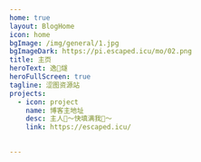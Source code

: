 ```yaml
---
home: true
layout: BlogHome
icon: home
bgImage: /img/general/1.jpg
bgImageDark: https://pi.escaped.icu/mo/02.png
title: 主页
heroText: 逸🌠燧
heroFullScreen: true
tagline: 涩图资源站
projects:
  - icon: project
    name: 博客主地址
    desc: 主人🥵～快填满我🥵～
    link: https://escaped.icu/

  
---
```

